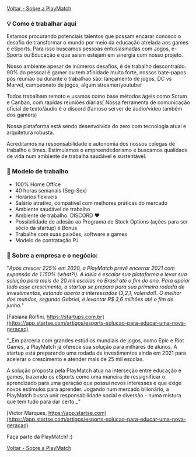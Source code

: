 [Voltar - Sobre a PlayMatch](https://playmatch.github.io/playmatch-talentos.github.io/)

### 💡 Como é trabalhar aqui

Estamos procurando potenciais talentos que possam encarar conosco o desafio de transformar o mundo por meio da educação atrelada aos games e eSports. 
Para isso buscamos pessoas entusiasmadas com Jogos, e-Sports ou Educação e que asism estejam em sinergia com nosso projeto.

Nosso ambiente apesar de inúmeros desafios, é de trabalho descontraído.
90% do pessoal é gamer ou tem afinidade muito forte, nossos bate-papos pós reunião ou durante o trabalhao são: lançamento de jogos, DC vs Marvel, campeonato de jogos, algum streamer/youtuber

Todos trabalham remoto e usamos como base métodos ágeis como Scrum e Canban, com rapidas reuniões diárias[
Nossa ferramenta de comunicação oficial de texto/áudio é o discord (famoso server de áudio/video também dos gamers)

Nossa plataforma está sendo desenvolvida do zero com tecnologia atual e arquitetura robusta.

Acreditamos na responsabilidade e autonomia dos nossos colegas de trabalho e times.
Estimulamos o empreendedorismo e buscamos qualidade de vida num ambiente de trabalha saudável e sustentável.

 
### 🔎 Modelo de trabalho
- 100% Home Office
- 40 horas semanais (Seg-Sex) 
- Horários flexíveis
- Salário atrativo, compatível com melhores práticas do mercado
- Ambiente saudável de trabalho
- Ambiente de trabalho: DISCORD ♥
- Possibilidade de adesão ao Programa de Stock Options (ações para ser sócio da startup) e Bonus
- Trabalhe com suas paixões, software e games
- Modelo de contratação PJ
 
### 🚀 Sobre a empresa e o negócio:

"_Após crescer 225% em 2020, a PlayMatch prevê encerrar 2021 com expansão de 1.150% (what?!). 
A ideia é escalar sua plataforma e levar sua solução para mais de 20 mil escolas no Brasil até o fim do ano. 
Para apoiar todo esse crescimento, a startup se prepara para sua primeira rodada de investimentos, estando aberta a interessados (3,2,1, valendo!). 
O melhor dos mundos, segundo Gabriel, é levantar R$ 3,6 milhões até o fim de junho._"

[Fabiana Rolfini, https://startups.com.br](https://app.startse.com/artigos/esports-solucao-para-educar-uma-nova-geracao)

"_Em parceria com grandes estúdios mundiais de jogos, como Epic e Riot Games, a PlayMatch já oferece sua solução para milhares de alunos. 
A startup está preparando uma rodada de investimentos ainda em 2021 para acelerar o crescimento e atender mais de 25 mil escolas.

A solução proposta pela PlayMatch atua na interseção entre educação e games, trazendo os eSports como uma maneira de ressignificar o aprendizado para uma geração que possui novos interesses e que exige novos estímulos para aprender. 
Jogando num mercado bilionário, a PlayMatch busca unir responsabilidade social e diversão - numa mistura que tem tudo para dar certo._"

[Victor Marques, https://app.startse.com](https://app.startse.com/artigos/esports-solucao-para-educar-uma-nova-geracao)

Faça parte da PlayMatch! :)


[Voltar - Sobre a PlayMatch](https://playmatch.github.io/playmatch-talentos.github.io/)
